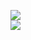 [![](https://img.shields.io/badge/Made%20With-Github%20Spray-lightgrey.svg?style=for-the-badge&logo=github)](https://github.com/Annihil/github-spray#28271)  
[![](https://i.imgur.com/2DrTn0Z.gif)](https://github.com/Annihil/github-spray)